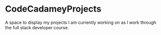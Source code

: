 # CodeCadameyProjects
A space to display my projects I am currently working on as I work through the full stack developer course.
